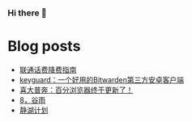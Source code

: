 ### Hi there 👋

<!--
**rebron1900/rebron1900** is a ✨ _special_ ✨ repository because its `README.md` (this file) appears on your GitHub profile.

Here are some ideas to get you started:

- 🔭 I’m currently working on ...
- 🌱 I’m currently learning ...
- 👯 I’m looking to collaborate on ...
- 🤔 I’m looking for help with ...
- 💬 Ask me about ...
- 📫 How to reach me: ...
- 😄 Pronouns: ...
- ⚡ Fun fact: ...
-->



# Blog posts
<!-- BLOG-POST-LIST:START -->
- [联通话费降费指南](https://1900.live/lian-tong-hua-fei-jiang-fei-bai-che-zhi-nan/)
- [keyguard：一个好用的Bitwarden第三方安卓客户端](https://1900.live/yi-ge-hao-yong-de-bitwardendi-san-fang-an-zhuo-ke-hu-duan/)
- [喜大普奔：百分浏览器终于更新了！](https://1900.live/xi-da-pu-ben-bai-fen-liu-lan-qi-zhong-yu-geng-xin-liao/)
- [8，谷雨](https://1900.live/8-gu-yu/)
- [静湖计划](https://1900.live/jing-hu-ji-hua/)
<!-- BLOG-POST-LIST:END -->

